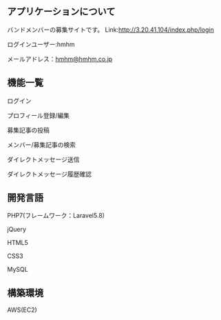 ## アプリケーションについて
バンドメンバーの募集サイトです。
Link:http://3.20.41.104/index.php/login

ログインユーザー:hmhm

メールアドレス：hmhm@hmhm.co.jp

## 機能一覧
ログイン

プロフィール登録/編集

募集記事の投稿

メンバー/募集記事の検索

ダイレクトメッセージ送信

ダイレクトメッセージ履歴確認

## 開発言語
PHP7(フレームワーク：Laravel5.8)

jQuery

HTML5

CSS3

MySQL

## 構築環境
AWS(EC2)
